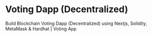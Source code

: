 
# Voting Dapp (Decentralized)

Build Blockchain Voting Dapp (Decentralized) using Nextjs, Solidity, MetaMask & Hardhat | Voting App


